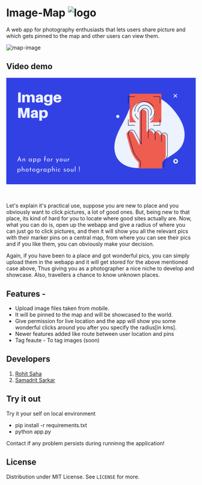 # Image-Map ![logo](https://res.cloudinary.com/samadritsarkar/image/upload/v1593342764/image-map/address_w7e8y8.png)
A web app for photography enthusiasts that lets users share picture and which gets pinned to the map and other users can view them. 

![map-image](https://res.cloudinary.com/samadritsarkar/image/upload/v1593327923/image-map/63-630819_location-clipart-flat-map-location-map-clip-art_xzrd08.png)

## Video demo
[![Watch the video](https://github.com/rohitmadrileno15/image-map-app/blob/master/Image%20Map.png)](https://www.youtube.com/watch?v=s3nAY9tsy9A)

<br>

Let's explain it's practical use, suppose you are new to place and you obviously want to click pictures, a lot of good ones. But, being new to that place, its kind of hard for you to locate where good sites actually are. Now, what you can do is, open up the webapp and give a radius of where you can just go to click pictures, and then it will show you all the relevant pics with their marker pins on a central map, from where you can see their pics and if you like them, you can obviously make your decision.

Again, if you have been to a place and got wonderful pics, you can simply upload them in the webapp and it will get stored for the above mentioned case above, Thus giving you as a photographer a nice niche to develop and showcase. Also, travellers a chance to know unknown places.


## Features -
* Upload image files taken from mobile. 
* It will be pinned to the map and will be showcased to the world.
* Give permission for live location and the app will show you some wonderful clicks around you after you specify the radius[in kms].
* Newer features added like route between user location and pins
* Tag feaute - To tag images (soon)


## Developers
1. [Rohit Saha](https://github.com/rohitmadrileno15/)
2. [Samadrit Sarkar](https://github.com/samadritsarkar2)

## Try it out
Try it your self on local environment
* pip install -r requirements.txt
* python app.py

Contact if any problem persists during runninng the application!

## License 
Distribution under MIT License. See ```LICENSE``` for more.
